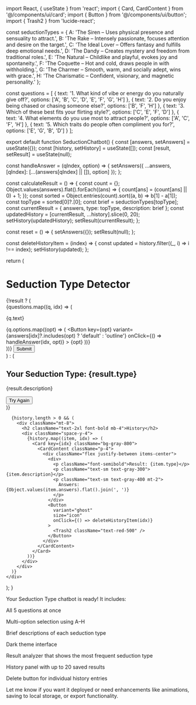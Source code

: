 import React, { useState } from 'react';
import { Card, CardContent } from '@/components/ui/card';
import { Button } from '@/components/ui/button';
import { Trash2 } from 'lucide-react';

const seductionTypes = {
  A: 'The Siren – Uses physical presence and sensuality to attract.',
  B: 'The Rake – Intensely passionate, focuses attention and desire on the target.',
  C: 'The Ideal Lover – Offers fantasy and fulfills deep emotional needs.',
  D: 'The Dandy – Creates mystery and freedom from traditional roles.',
  E: 'The Natural – Childlike and playful, evokes joy and spontaneity.',
  F: 'The Coquette – Hot and cold, draws people in with withholding.',
  G: 'The Charmer – Smooth, warm, and socially adept, wins with grace.',
  H: 'The Charismatic – Confident, visionary, and magnetic personality.'
};

const questions = [
  {
    text: '1. What kind of vibe or energy do you naturally give off?',
    options: ['A', 'B', 'C', 'D', 'E', 'F', 'G', 'H']
  },
  {
    text: '2. Do you enjoy being chased or chasing someone else?',
    options: ['B', 'F', 'H']
  },
  {
    text: '3. Which of these best fits your flirting style?',
    options: ['C', 'E', 'F', 'D']
  },
  {
    text: '4. What elements do you use most to attract people?',
    options: ['A', 'C', 'F', 'H']
  },
  {
    text: '5. Which traits do people often compliment you for?',
    options: ['E', 'G', 'B', 'D']
  }
];

export default function SeductionChatbot() {
  const [answers, setAnswers] = useState({});
  const [history, setHistory] = useState([]);
  const [result, setResult] = useState(null);

  const handleAnswer = (qIndex, option) => {
    setAnswers({ ...answers, [qIndex]: [...(answers[qIndex] || []), option] });
  };

  const calculateResult = () => {
    const count = {};
    Object.values(answers).flat().forEach((ans) => {
      count[ans] = (count[ans] || 0) + 1;
    });
    const sorted = Object.entries(count).sort((a, b) => b[1] - a[1]);
    const topType = sorted[0]?.[0];
    const brief = seductionTypes[topType];
    const currentResult = { answers, type: topType, description: brief };
    const updatedHistory = [currentResult, ...history].slice(0, 20);
    setHistory(updatedHistory);
    setResult(currentResult);
  };

  const reset = () => {
    setAnswers({});
    setResult(null);
  };

  const deleteHistoryItem = (index) => {
    const updated = history.filter((_, i) => i !== index);
    setHistory(updated);
  };

  return (
    <div className="bg-black text-white min-h-screen p-6 space-y-6">
      <h1 className="text-3xl font-bold">Seduction Type Detector</h1>
      {!result ? (
        <div className="space-y-6">
          {questions.map((q, idx) => (
            <Card key={idx} className="bg-gray-900">
              <CardContent className="p-4">
                <p className="mb-2">{q.text}</p>
                <div className="flex flex-wrap gap-2">
                  {q.options.map((opt) => (
                    <Button
                      key={opt}
                      variant={answers[idx]?.includes(opt) ? 'default' : 'outline'}
                      onClick={() => handleAnswer(idx, opt)}
                    >
                      {opt}
                    </Button>
                  ))}
                </div>
              </CardContent>
            </Card>
          ))}
          <Button className="bg-blue-500 hover:bg-blue-600" onClick={calculateResult}>
            Submit
          </Button>
        </div>
      ) : (
        <div className="space-y-4">
          <h2 className="text-xl font-semibold">Your Seduction Type: {result.type}</h2>
          <p>{result.description}</p>
          <Button onClick={reset} className="bg-gray-700 hover:bg-gray-600">Try Again</Button>
        </div>
      )}

      {history.length > 0 && (
        <div className="mt-8">
          <h2 className="text-2xl font-bold mb-4">History</h2>
          <div className="space-y-4">
            {history.map((item, idx) => (
              <Card key={idx} className="bg-gray-800">
                <CardContent className="p-4">
                  <div className="flex justify-between items-center">
                    <div>
                      <p className="font-semibold">Result: {item.type}</p>
                      <p className="text-sm text-gray-300">{item.description}</p>
                      <p className="text-sm text-gray-400 mt-2">
                        Answers: {Object.values(item.answers).flat().join(', ')}
                      </p>
                    </div>
                    <Button
                      variant="ghost"
                      size="icon"
                      onClick={() => deleteHistoryItem(idx)}
                    >
                      <Trash2 className="text-red-500" />
                    </Button>
                  </div>
                </CardContent>
              </Card>
            ))}
          </div>
        </div>
      )}
    </div>
  );
}


Your Seduction Type chatbot is ready! It includes:

All 5 questions at once

Multi-option selection using A–H

Brief descriptions of each seduction type

Dark theme interface

Result analyzer that shows the most frequent seduction type

History panel with up to 20 saved results

Delete button for individual history entries


Let me know if you want it deployed or need enhancements like animations, saving to local storage, or export functionality.

